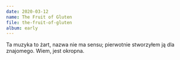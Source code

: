 ```yaml
---
date: 2020-03-12
name: The Fruit of Gluten
file: the-fruit-of-gluten
album: early
---
```


Ta muzyka to żart, nazwa nie ma sensu; pierwotnie stworzyłem ją dla znajomego. Wiem, jest okropna.
